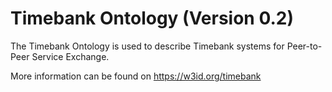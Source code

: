 # Timebank Ontology (Version 0.2)

The Timebank Ontology is used to describe Timebank systems for Peer-to-Peer Service Exchange.

More information can be found on https://w3id.org/timebank
